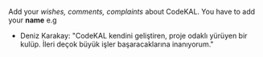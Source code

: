 Add your _wishes, comments, complaints_ about CodeKAL. You have to add your **name**
e.g 
- Deniz Karakay: "CodeKAL kendini geliştiren, proje odaklı yürüyen bir kulüp. İleri deçok büyük işler başaracaklarına inanıyorum."
